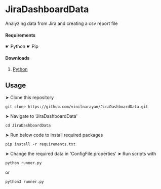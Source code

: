 # JiraDashboardData
Analyzing data from Jira and creating a csv report file

#### Requirements
☛ Python
☛ Pip

#### Downloads

1. [Python](https://www.python.org/)

## Usage
➤ Clone this repository 
```
git clone https://github.com/vinilnarayan/JiraDashboardData.git
```
➤ Navigate to 'JiraDashboardData'
```
cd JiraDashboardData
```
➤ Run below code to install required packages
```
pip install -r requirements.txt
```
➤ Change the required data in 'ConfigFile.properties'
➤ Run scripts with 
```
python runner.py
```
or
```
python3 runner.py
```
